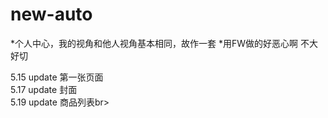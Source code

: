 new-auto
========
*个人中心，我的视角和他人视角基本相同，故作一套
*用FW做的好恶心啊 不大好切


5.15 update 第一张页面<br>
5.17 update 封面<br>
5.19 update 商品列表br>
